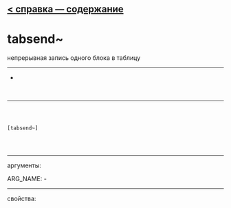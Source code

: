 [< справка — содержание](ceammc_lib.html)
---

# tabsend~


непрерывная запись одного блока в таблицу

---

-
<br>


---


```



[tabsend~]


            
```

---
аргументы:

ARG_NAME: -<br>

---
свойства:


